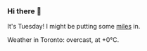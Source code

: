 ### Hi there :wave:

It's Tuesday! I might be putting some [miles](https://www.strava.com/athletes/889963) in.

Weather in Toronto: overcast, at +0°C.
